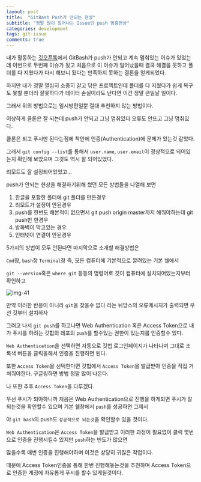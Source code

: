 ```yaml
---
layout: post
title:  "GitBash Push가 안되는 현상"
subtitle: "정말 많이 일어나는 Issue인 push 멈춤현상"
categories: development
tags: git-issue
comments: true
---
```


내가 활동하는 [깃오픈톡](https://open.kakao.com/o/gzO2bFGc)에서 GitBash가 push가 안되고 계속 멈춰있는 이슈가 있었는데 이번으로 두번째 이슈가 됬고 처음으로 이 이슈가 일어났을때 결국 해결을 못하고 폴더를 다 지웠다가 다시 해보니 됬다는 만족하지 못하는 결론을 얻게되었다.

하지만 내가 정말 열심히 소중히 갈고 닦은 프로젝트인데 폴더를 다 지웠다가 쉽게 복구도 못할 뿐더러 잘못하다가 데이터 손실이라도 난다면 이건 정말 큰일날 일이다.

그래서 위의 방법으로는 임시방편일뿐 절대 추천하지 않는 방법이다.

이상하게 클론은 잘 되는데 push가 안되고 그냥 멈춰있다 오류도 안뜨고 그냥 멈춰있다.

클론은 되고 푸시만 된다는점에 착안에 인증(Authentication)에 문제가 있는것 같았다.

그래서 `git config --list`를 통해서 `user.name`, `user.email`이 정상적으로 되어있는지 확인해 보았으며 그것도 역시 잘 되어있었다.

리모트도 잘 설정되어있었고...

push가 안되는 현상을 해결하기위해 썼던 모든 방법들을 나열해 보면

1.  한글을 포함한 폴더에 git 폴더를 만든경우
2.  리모트가 설정이 안된경우
3.  push를 한번도 해본적이 없으면서 git push origin master까지 해줘야하는데 git push만 한경우
4.  방화벽이 막고있는 경우
5.  인터넷이 연결이 안된경우

5가지의 방법이 모두 안된다면 마지막으로 소개할 해결방법은

`Cmd`창, `bash`창 `Terminal`창 즉, 모든 컴퓨터에 기본적으로 깔려있는 기본 쉘에서

`git --version`혹은 `where git` 등등의 명령어로 깃이 컴퓨터에 설치되어있는지부터 확인하고

![img-41](https://user-images.githubusercontent.com/44861205/124296290-c0219080-db94-11eb-9d46-b7820f407c0e.png)


만약 이러한 반응이 아니라 `git`을 찾을수 없다 라는 뉘앙스의 오류메시지가 출력되면 우선 깃부터 설치하자

그러고 나서 `git push`를 하고나면 Web Authentication 혹은 Access Token으로 내가 푸시를 하려는 깃헙의 레포의 `push`를 할수있는 권한이 있는지를 인증할수 있다.

`Web Authentication`을 선택하면 자동으로 깃헙 로그인페이지가 나타나며 그대로 초록색 버튼을 클릭을해서 인증을 진행하면 된다.

또한 `Access Token`을 선택한다면 깃헙에서 `Access Token`을 발급받아 인증을 직접 거쳐줘야한다. 구글링하면 방법 정말 많이 나온다.

나 또한 추후 `Access Token`을 다루겠다.

우선 푸시가 되야하니까 처음은 Web Authentication으로 진행을 하게되면 푸시가 잘되는것을 확인할수 있으며 기본 쉘창에서 `push`를 성공하면 그제서

야 `git bash`의 push도 `성공적으로 되는것`을 확인할수 있을 것이다.

`Web Authentication`은 `Access Token`을 발급받고 이러한 과정이 필요없이 클릭 몇번으로 인증을 진행시킬수 있지만 `push`하는 빈도가 많으면

많을수록 매번 인증을 진행해야하며 이것은 상당히 귀찮은 작업이다.

때문에 Access Token인증을 통해 한번 진행해놓는것을 추천하며 Access Token으로 인증한 계정에 자유롭게 푸시를 할수 있게될것이다.